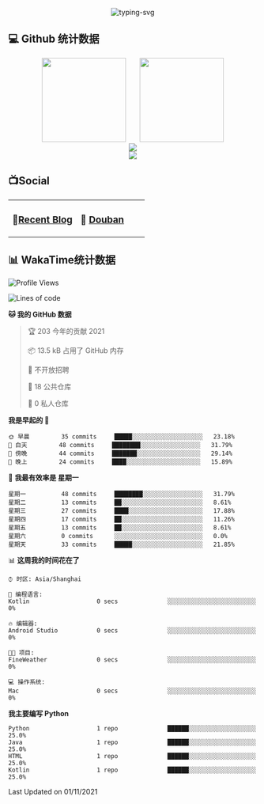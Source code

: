 <p align="center">
   <img src="https://readme-typing-svg.herokuapp.com?color=%236096F7&size=26&lines=%F0%9F%91%8B+%E6%AC%A2%E8%BF%8E%E8%AE%BF%E9%97%AE%E6%88%91%E7%9A%84GitHub" alt="typing-svg">
</p>


## 💻 Github 统计数据

<div align="center">
<span>&emsp;&emsp;</span>
<img height="170px" src="https://github-readme-stats.vercel.app/api?username=lnm011223" /><span>&emsp;&emsp;</span><img height="170px" src="https://github-readme-stats.vercel.app/api/top-langs/?username=lnm011223&layout=compact&langs_count=8" />
<span>&emsp;&emsp;</span>
</div>
<div align="center">
    <img  src="https://github-readme-streak-stats.herokuapp.com/?user=lnm011223" />
</div>
<div align="center">
    <img src="https://activity-graph.herokuapp.com/graph?username=lnm011223&theme=minimal" />
</div>

## 📺Social

<table>
<tbody>
   <tr>
       <td  valign="top" width="50%">

### 📝<a href="https://achuan-2.github.io/" target="_blank">Recent Blog</a>

<!-- START_SECTION:blog -->

<!-- END_SECTION:blog -->
</td>
       <td  valign="top" width="50%">

### 🎥 <a href="https://www.douban.com/people/sjx270992395/" target="_blank">Douban</a>

<!-- START_SECTION:douban -->

<!-- END_SECTION:douban -->
</td>
        </tr>
</tbody>
</table>


## 📊 WakaTime统计数据

<!--START_SECTION:waka-->
![Profile Views](http://img.shields.io/badge/%E4%B8%AA%E4%BA%BA%E5%B0%81%E9%9D%A2%E8%A7%82%E7%9C%8B%E6%AC%A1%E6%95%B0-155-blue)

![Lines of code](https://img.shields.io/badge/%E4%BB%8E%E3%80%8C%E4%BD%A0%E5%A5%BD%E4%B8%96%E7%95%8C%E3%80%8D%E6%88%91%E5%B7%B2%E7%BB%8F%E5%86%99%E4%BA%86-5128%20%E8%A1%8C%E4%BB%A3%E7%A0%81-blue)

**🐱 我的 GitHub 数据** 

> 🏆 203 今年的贡献 2021
 > 
> 📦 13.5 kB 占用了 GitHub 内存 
 > 
> 🚫 不开放招聘
 > 
> 📜 18 公共仓库 
 > 
> 🔑 0 私人仓库  
 > 
**我是早起的 🐤** 

```text
🌞 早晨         35 commits     █████░░░░░░░░░░░░░░░░░░░░   23.18% 
🌆 白天         48 commits     ████████░░░░░░░░░░░░░░░░░   31.79% 
🌃 傍晚         44 commits     ███████░░░░░░░░░░░░░░░░░░   29.14% 
🌙 晚上         24 commits     ████░░░░░░░░░░░░░░░░░░░░░   15.89%

```
📅 **我最有效率是 星期一** 

```text
星期一          48 commits     ████████░░░░░░░░░░░░░░░░░   31.79% 
星期二          13 commits     ██░░░░░░░░░░░░░░░░░░░░░░░   8.61% 
星期三          27 commits     ████░░░░░░░░░░░░░░░░░░░░░   17.88% 
星期四          17 commits     ██░░░░░░░░░░░░░░░░░░░░░░░   11.26% 
星期五          13 commits     ██░░░░░░░░░░░░░░░░░░░░░░░   8.61% 
星期六          0 commits      ░░░░░░░░░░░░░░░░░░░░░░░░░   0.0% 
星期天          33 commits     █████░░░░░░░░░░░░░░░░░░░░   21.85%

```


📊 **这周我的时间花在了** 

```text
⌚︎ 时区: Asia/Shanghai

💬 编程语言: 
Kotlin                   0 secs              ░░░░░░░░░░░░░░░░░░░░░░░░░   0%

🔥 编辑器: 
Android Studio           0 secs              ░░░░░░░░░░░░░░░░░░░░░░░░░   0%

🐱‍💻 项目: 
FineWeather              0 secs              ░░░░░░░░░░░░░░░░░░░░░░░░░   0%

💻 操作系统: 
Mac                      0 secs              ░░░░░░░░░░░░░░░░░░░░░░░░░   0%

```

**我主要编写 Python** 

```text
Python                   1 repo              ██████░░░░░░░░░░░░░░░░░░░   25.0% 
Java                     1 repo              ██████░░░░░░░░░░░░░░░░░░░   25.0% 
HTML                     1 repo              ██████░░░░░░░░░░░░░░░░░░░   25.0% 
Kotlin                   1 repo              ██████░░░░░░░░░░░░░░░░░░░   25.0%

```



 Last Updated on 01/11/2021
<!--END_SECTION:waka-->



